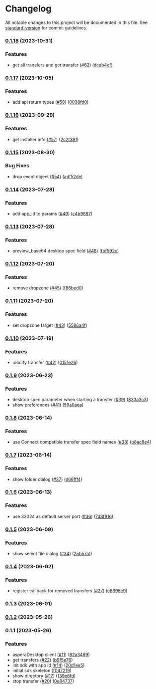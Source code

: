 # Changelog

All notable changes to this project will be documented in this file. See [standard-version](https://github.com/conventional-changelog/standard-version) for commit guidelines.

### [0.1.18](https://github.ibm.com/Aspera/desktop-sdk-ts/compare/v0.1.17...v0.1.18) (2023-10-31)


### Features

* get all transfers and get transfer ([#62](https://github.ibm.com/Aspera/desktop-sdk-ts/issues/62)) ([dcab4ef](https://github.ibm.com/Aspera/desktop-sdk-ts/commit/dcab4efa802218d4cef74dabcd1d4e6a15a0060b))

### [0.1.17](https://github.ibm.com/Aspera/desktop-sdk-ts/compare/v0.1.16...v0.1.17) (2023-10-05)


### Features

* add api return types ([#58](https://github.ibm.com/Aspera/desktop-sdk-ts/issues/58)) ([0038fd0](https://github.ibm.com/Aspera/desktop-sdk-ts/commit/0038fd093b8fe3a7e212987e5568f9e2f04b2b5e))

### [0.1.16](https://github.ibm.com/Aspera/desktop-sdk-ts/compare/v0.1.15...v0.1.16) (2023-09-29)


### Features

* get installer info ([#57](https://github.ibm.com/Aspera/desktop-sdk-ts/issues/57)) ([2c2f391](https://github.ibm.com/Aspera/desktop-sdk-ts/commit/2c2f391430a8171fc9d609ae2a1c2b44e4452bc2))

### [0.1.15](https://github.ibm.com/Aspera/desktop-sdk-ts/compare/v0.1.14...v0.1.15) (2023-08-30)


### Bug Fixes

* drop event object ([#54](https://github.ibm.com/Aspera/desktop-sdk-ts/issues/54)) ([adf52de](https://github.ibm.com/Aspera/desktop-sdk-ts/commit/adf52de3dda0930b3c306d3ff9095c155c5fb9b3))

### [0.1.14](https://github.ibm.com/Aspera/desktop-sdk-ts/compare/v0.1.13...v0.1.14) (2023-07-28)


### Features

* add app_id to params ([#49](https://github.ibm.com/Aspera/desktop-sdk-ts/issues/49)) ([c4b9687](https://github.ibm.com/Aspera/desktop-sdk-ts/commit/c4b9687def9be5000f2c21115cee1e72d7c30494))

### [0.1.13](https://github.ibm.com/Aspera/desktop-sdk-ts/compare/v0.1.12...v0.1.13) (2023-07-28)


### Features

* preview_base64 desktop spec field ([#48](https://github.ibm.com/Aspera/desktop-sdk-ts/issues/48)) ([fbf592c](https://github.ibm.com/Aspera/desktop-sdk-ts/commit/fbf592cd17c80d3a6125f655cd1c308164a1104b))

### [0.1.12](https://github.ibm.com/Aspera/desktop-sdk-ts/compare/v0.1.11...v0.1.12) (2023-07-20)


### Features

* remove dropzone ([#45](https://github.ibm.com/Aspera/desktop-sdk-ts/issues/45)) ([f86bed0](https://github.ibm.com/Aspera/desktop-sdk-ts/commit/f86bed0a8b69cd811a2b6528d7834c3ec9d786a0))

### [0.1.11](https://github.ibm.com/Aspera/desktop-sdk-ts/compare/v0.1.10...v0.1.11) (2023-07-20)


### Features

* set dropzone target ([#43](https://github.ibm.com/Aspera/desktop-sdk-ts/issues/43)) ([5586a4f](https://github.ibm.com/Aspera/desktop-sdk-ts/commit/5586a4f4b43580c19319afb6f2c7ba336a8c31af))

### [0.1.10](https://github.ibm.com/Aspera/desktop-sdk-ts/compare/v0.1.9...v0.1.10) (2023-07-19)


### Features

* modify transfer ([#42](https://github.ibm.com/Aspera/desktop-sdk-ts/issues/42)) ([0151e26](https://github.ibm.com/Aspera/desktop-sdk-ts/commit/0151e26a114eb1de5793f3040fcdb4579be3f2ca))

### [0.1.9](https://github.ibm.com/Aspera/desktop-sdk-ts/compare/v0.1.8...v0.1.9) (2023-06-23)


### Features

* desktop spec parameter when starting a transfer ([#39](https://github.ibm.com/Aspera/desktop-sdk-ts/issues/39)) ([833a3c3](https://github.ibm.com/Aspera/desktop-sdk-ts/commit/833a3c3f940a3e875a94d1b6f32770b6c73db700))
* show preferences ([#41](https://github.ibm.com/Aspera/desktop-sdk-ts/issues/41)) ([59a0aea](https://github.ibm.com/Aspera/desktop-sdk-ts/commit/59a0aeae887c45bb1501992efc9baf9a678b0a9c))

### [0.1.8](https://github.ibm.com/Aspera/desktop-sdk-ts/compare/v0.1.7...v0.1.8) (2023-06-14)


### Features

* use Connect compatible transfer spec field names ([#38](https://github.ibm.com/Aspera/desktop-sdk-ts/issues/38)) ([b8ac8e4](https://github.ibm.com/Aspera/desktop-sdk-ts/commit/b8ac8e451947110d96cddb4aac11b71099ac09c2))

### [0.1.7](https://github.ibm.com/Aspera/desktop-sdk-ts/compare/v0.1.6...v0.1.7) (2023-06-14)


### Features

* show folder dialog ([#37](https://github.ibm.com/Aspera/desktop-sdk-ts/issues/37)) ([d66fff4](https://github.ibm.com/Aspera/desktop-sdk-ts/commit/d66fff4100761a0c5326de3a10410d164a5bb7ab))

### [0.1.6](https://github.ibm.com/Aspera/desktop-sdk-ts/compare/v0.1.5...v0.1.6) (2023-06-13)


### Features

* use 33024 as default server port ([#36](https://github.ibm.com/Aspera/desktop-sdk-ts/issues/36)) ([7d8f916](https://github.ibm.com/Aspera/desktop-sdk-ts/commit/7d8f9168d88c65773137a3e81d0e8cedee67d545))

### [0.1.5](https://github.ibm.com/Aspera/desktop-sdk-ts/compare/v0.1.4...v0.1.5) (2023-06-09)


### Features

* show select file dialog ([#34](https://github.ibm.com/Aspera/desktop-sdk-ts/issues/34)) ([25b57a1](https://github.ibm.com/Aspera/desktop-sdk-ts/commit/25b57a1a6257326d6eca7dffb084f2c59f586aae))

### [0.1.4](https://github.ibm.com/Aspera/desktop-sdk-ts/compare/v0.1.3...v0.1.4) (2023-06-02)


### Features

* register callback for removed transfers ([#27](https://github.ibm.com/Aspera/desktop-sdk-ts/issues/27)) ([e8698c9](https://github.ibm.com/Aspera/desktop-sdk-ts/commit/e8698c99732e17d083f4ac20daa0a10dd328c242))

### [0.1.3](https://github.ibm.com/Aspera/desktop-sdk-ts/compare/v0.1.2...v0.1.3) (2023-06-01)

### [0.1.2](https://github.ibm.com/Aspera/desktop-sdk-ts/compare/v0.1.1...v0.1.2) (2023-05-26)

### 0.1.1 (2023-05-26)


### Features

* asperaDesktop client ([#11](https://github.ibm.com/Aspera/desktop-sdk-ts/issues/11)) ([82a3469](https://github.ibm.com/Aspera/desktop-sdk-ts/commit/82a34694359cecd966e8730675dd1cf7eed5af64))
* get transfers ([#22](https://github.ibm.com/Aspera/desktop-sdk-ts/issues/22)) ([b9f5e76](https://github.ibm.com/Aspera/desktop-sdk-ts/commit/b9f5e76c12039a28b2d1bbce73826e9604775517))
* init sdk with app id ([#14](https://github.ibm.com/Aspera/desktop-sdk-ts/issues/14)) ([20d1ee5](https://github.ibm.com/Aspera/desktop-sdk-ts/commit/20d1ee58420fcf80a18138a87bac5303b7279f25))
* initial sdk skeleton ([f047219](https://github.ibm.com/Aspera/desktop-sdk-ts/commit/f047219090c6080985d84634ba078e675fe70ab0))
* show directory ([#17](https://github.ibm.com/Aspera/desktop-sdk-ts/issues/17)) ([139e6fd](https://github.ibm.com/Aspera/desktop-sdk-ts/commit/139e6fde85a092d284fd323e2ec252b24bac0048))
* stop transfer ([#20](https://github.ibm.com/Aspera/desktop-sdk-ts/issues/20)) ([0e84737](https://github.ibm.com/Aspera/desktop-sdk-ts/commit/0e847374adc0084cc3e0bbfebd7e2384f1c4adf4))
